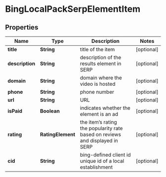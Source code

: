 # BingLocalPackSerpElementItem


## Properties

| Name | Type | Description | Notes |
|------------ | ------------- | ------------- | -------------|
**title** | **String** | title of the item |[optional]|
**description** | **String** | description of the results element in SERP |[optional]|
**domain** | **String** | domain where the video is hosted |[optional]|
**phone** | **String** | phone number |[optional]|
**url** | **String** | URL |[optional]|
**isPaid** | **Boolean** | indicates whether the element is an ad |[optional]|
**rating** | **RatingElement** | the item’s rating <br>the popularity rate based on reviews and displayed in SERP |[optional]|
**cid** | **String** | bing-defined client id<br>unique id of a local establishment |[optional]|